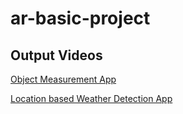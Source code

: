 # ar-basic-project
## Output Videos
[Object Measurement App](https://drive.google.com/file/d/18T7TWNOrFvIgh4fnpqSmXFVFb0VqvSRu/view?usp=sharing)

[Location based Weather Detection App](https://drive.google.com/file/d/1-qsDZwZCKs1lRhlmGzYh2u_piZbrnewO/view?usp=sharing)

